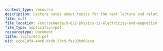 ```yaml
---
content_type: resource
description: Lecture notes about topics for the next lecture and relativity.
file: null
file_location: /coursemedia/8-022-physics-ii-electricity-and-magnetism-fall-2006/ecd418f44bc8dcdb33cdfae02bd09eca_lecture43.pdf
file_type: application/pdf
resourcetype: Document
title: lecture43.pdf
uid: ecd418f4-4bc8-dcdb-33cd-fae02bd09eca
---
```

